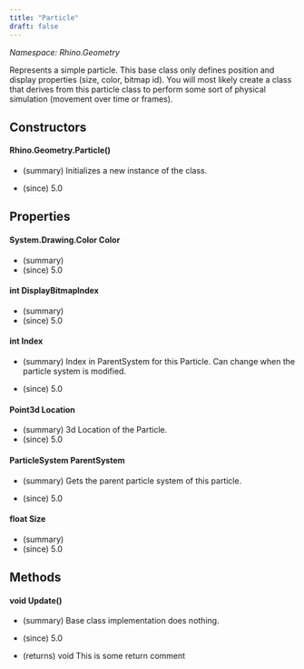 ```yaml
---
title: "Particle"
draft: false
---
```


*Namespace: Rhino.Geometry*

   Represents a simple particle.
   This base class only defines position and display properties (size, color, bitmap id).
   You will most likely create a class that derives from this particle class to perform some
   sort of physical simulation (movement over time or frames).
   
## Constructors
#### Rhino.Geometry.Particle()
- (summary) 
     Initializes a new instance of the  class.
     
- (since) 5.0
## Properties
#### System.Drawing.Color Color
- (summary) 
- (since) 5.0
#### int DisplayBitmapIndex
- (summary) 
- (since) 5.0
#### int Index
- (summary) 
     Index in ParentSystem for this Particle. Can change when the particle
     system is modified.
     
- (since) 5.0
#### Point3d Location
- (summary) 3d Location of the Particle.
- (since) 5.0
#### ParticleSystem ParentSystem
- (summary) 
     Gets the parent particle system of this particle.
     
- (since) 5.0
#### float Size
- (summary) 
- (since) 5.0
## Methods
#### void Update()
- (summary) 
     Base class implementation does nothing.
     
- (since) 5.0
- (returns) void This is some return comment
